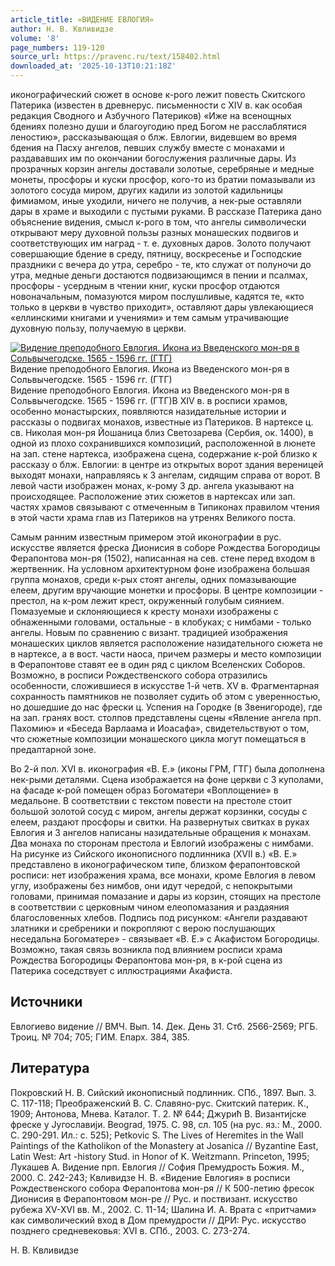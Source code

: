 ```yaml
---
article_title: «ВИДЕНИЕ ЕВЛОГИЯ»
author: Н. В. Квливидзе
volume: '8'
page_numbers: 119-120
source_url: https://pravenc.ru/text/158402.html
downloaded_at: '2025-10-13T10:21:18Z'
---
```


иконографический сюжет в основе к-рого лежит повесть Скитского Патерика (известен в древнерус. письменности с XIV в. как особая редакция Сводного и Азбучного Патериков) «Иже на всенощных бдениях полезно души и благоугодию пред Богом не расслаблятися леностию», рассказывающая о блж. Евлогии, видевшем во время бдения на Пасху ангелов, певших службу вместе с монахами и раздававших им по окончании богослужения различные дары. Из прозрачных корзин ангелы доставали золотые, серебряные и медные монеты, просфоры и куски просфор, кого-то из братии помазывали из золотого сосуда миром, других кадили из золотой кадильницы фимиамом, иные уходили, ничего не получив, а нек-рые оставляли дары в храме и выходили с пустыми руками. В рассказе Патерика дано объяснение видения, смысл к-рого в том, что ангелы символически открывают меру духовной пользы разных монашеских подвигов и соответствующих им наград - т. е. духовных даров. Золото получают совершающие бдение в среду, пятницу, воскресенье и Господские праздники с вечера до утра, серебро - те, кто служат от полуночи до утра, медные деньги достаются подвизающимся в пении и псалмах, просфоры - усердным в чтении книг, куски просфор отдаются новоначальным, помазуются миром послушливые, кадятся те, «кто только в церкви в чувство приходит», оставляют дары увлекающиеся «еллинскими книгами и учениями» и тем самым утрачивающие духовную пользу, получаемую в церкви.

[![Видение преподобного Евлогия. Икона из Введенского мон-ря в Сольвычегодске. 1565 - 1596 гг. (ГТГ)](https://pravenc.ru/data/755/465/1234/i200.jpg "Кликните для увеличения картинки")](https://pravenc.ru/data/755/465/1234/i400.jpg)Видение преподобного Евлогия. Икона из Введенского мон-ря в Сольвычегодске. 1565 - 1596 гг. (ГТГ)  
Видение преподобного Евлогия. Икона из Введенского мон-ря в Сольвычегодске. 1565 - 1596 гг. (ГТГ)В XIV в. в росписи храмов, особенно монастырских, появляются назидательные истории и рассказы о подвигах монахов, известные из Патериков. В нартексе ц. св. Николая мон-ря Йошаница близ Светозарева (Сербия, ок. 1400), в одной из плохо сохранившихся композиций, расположенной в люнете на зап. стене нартекса, изображена сцена, содержание к-рой близко к рассказу о блж. Евлогии: в центре из открытых ворот здания вереницей выходят монахи, направляясь к 3 ангелам, сидящим справа от ворот. В левой части изображен монах, к-рому 3 др. ангела указывают на происходящее. Расположение этих сюжетов в нартексах или зап. частях храмов связывают с отмеченным в Типиконах правилом чтения в этой части храма глав из Патериков на утренях Великого поста.

Самым ранним известным примером этой иконографии в рус. искусстве является фреска Дионисия в соборе Рождества Богородицы Ферапонтова мон-ря (1502), написанная на сев. стене перед входом в жертвенник. На условном архитектурном фоне изображена большая группа монахов, среди к-рых стоят ангелы, одних помазывающие елеем, другим вручающие монетки и просфоры. В центре композиции - престол, на к-ром лежит крест, окруженный голубым сиянием. Помазуемые и склоняющиеся к кресту монахи изображены с обнаженными головами, остальные - в клобуках; с нимбами - только ангелы. Новым по сравнению с визант. традицией изображения монашеских циклов является расположение назидательного сюжета не в нартексе, а в вост. части наоса, причем размеры и место композиции в Ферапонтове ставят ее в один ряд с циклом Вселенских Соборов. Возможно, в росписи Рождественского собора отразились особенности, сложившиеся в искусстве 1-й четв. XV в. Фрагментарная сохранность памятников не позволяет судить об этом с уверенностью, но дошедшие до нас фрески ц. Успения на Городке (в Звенигороде), где на зап. гранях вост. столпов представлены сцены «Явление ангела прп. Пахомию» и «Беседа Варлаама и Иоасафа», свидетельствуют о том, что сюжетные композиции монашеского цикла могут помещаться в предалтарной зоне.

Во 2-й пол. XVI в. иконография «В. Е.» (иконы ГРМ, ГТГ) была дополнена нек-рыми деталями. Сцена изображается на фоне церкви с 3 куполами, на фасаде к-рой помещен образ Богоматери «Воплощение» в медальоне. В соответствии с текстом повести на престоле стоит большой золотой сосуд с миром, ангелы держат корзинки, сосуды с елеем, раздают просфоры и свитки. На развернутых свитках в руках Евлогия и 3 ангелов написаны назидательные обращения к монахам. Два монаха по сторонам престола и Евлогий изображены с нимбами. На рисунке из Сийского иконописного подлинника (XVII в.) «В. Е.» представлено в иконографическом типе, близком ферапонтовской росписи: нет изображения храма, все монахи, кроме Евлогия в левом углу, изображены без нимбов, они идут чередой, с непокрытыми головами, принимая помазание и дары из корзин, стоящих на престоле в соответствии с церковным чином елеопомазания и раздаяния благословенных хлебов. Подпись под рисунком: «Ангели раздавают златники и сребреники и покропляют с верою послушающих неседальна Богоматере» - связывает «В. Е.» с Акафистом Богородицы. Возможно, такая связь возникла под влиянием росписи храма Рождества Богородицы Ферапонтова мон-ря, в к-рой сцена из Патерика соседствует с иллюстрациями Акафиста.

## Источники

Евлогиево видение // ВМЧ. Вып. 14. Дек. День 31. Стб. 2566-2569; РГБ. Троиц. № 704; 705; ГИМ. Епарх. 384, 385.

## Литература

Покровский Н. В. Сийский иконописный подлинник. СПб., 1897. Вып. 3. С. 117-118; Преображенский В. С. Славяно-рус. Скитский патерик. К., 1909; Антонова, Мнева. Каталог. Т. 2. № 644; Джурић В. Византиjске фреске у Jугославиjи. Beograd, 1975. C. 98, сл. 105 (на рус. яз.: М., 2000. С. 290-291. Ил.: с. 525); Petkovic S. The Lives of Heremites in the Wall Paintings of the Katholikon of the Monastery at Josanica // Byzantine East, Latin West: Art -history Stud. in Honor of K. Weitzmann. Princeton, 1995; Лукашев А. Видение прп. Евлогия // София Премудрость Божия. М., 2000. С. 242-243; Квливидзе Н. В. «Видение Евлогия» в росписи Рождественского собора Ферапонтова мон-ря // К 500-летию фресок Дионисия в Ферапонтовом мон-ре // Рус. и поствизант. искусство рубежа XV-XVI вв. М., 2002. С. 11-14; Шалина И. А. Врата с «притчами» как символический вход в Дом премудрости // ДРИ: Рус. искусство позднего средневековья: XVI в. СПб., 2003. С. 273-274.

Н. В. Квливидзе
